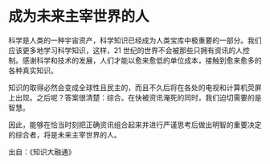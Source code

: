 # 成为未来主宰世界的人


科学是人类的一种宇宙资产，科学知识已经成为人类宝库中极重要的一部分。我们应该更多地学习科学知识，这样，21 世纪的世界不会被那些只拥有资讯的人控制。感谢科学和技术的发展，人们才能以愈来愈低的单位成本，接触到愈来愈多的各种真实知识。

知识的取得必然会变成全球性且民主的，而且不久后将在各处的电视和计算机荧屏上出现。之后呢？答案很清楚：综合。在快被资讯淹死的同时，我们迫切需要的是智慧。

因此，能够在恰当时刻把正确资讯组合起来并进行严谨思考后做出明智的重要决定的综合者，将是未来主宰世界的人。

出自：《知识大融通》